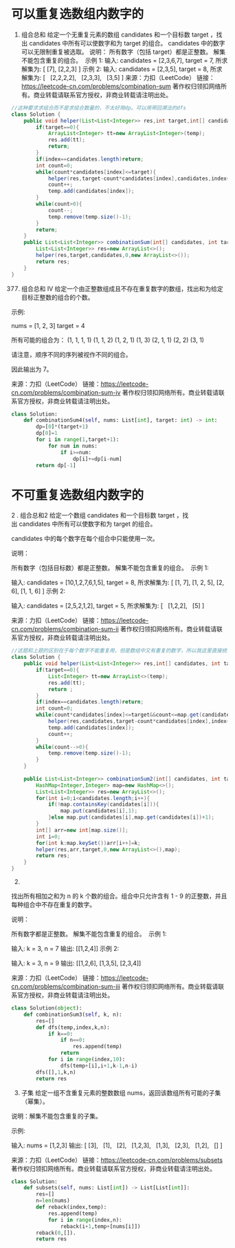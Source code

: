 # 可以重复选数组内数字的
1.  组合总和
给定一个无重复元素的数组 candidates 和一个目标数 target ，找出 candidates 中所有可以使数字和为 target 的组合。
candidates 中的数字可以无限制重复被选取。
说明：
所有数字（包括 target）都是正整数。
解集不能包含重复的组合。 
示例 1:
输入: candidates = [2,3,6,7], target = 7,
所求解集为:
[
  [7],
  [2,2,3]
]
示例 2:
输入: candidates = [2,3,5], target = 8,
所求解集为:
[
  [2,2,2,2],
  [2,3,3],
  [3,5]
]
来源：力扣（LeetCode）
链接：https://leetcode-cn.com/problems/combination-sum
著作权归领扣网络所有。商业转载请联系官方授权，非商业转载请注明出处。
```java
//这种要求求组合而不是求组合数量的，不太好用dp。可以用带回溯法的dfs
class Solution {
    public void helper(List<List<Integer>> res,int target,int[] candidates,int index,ArrayList<Integer> temp){
        if(target==0){
            ArrayList<Integer> tt=new ArrayList<Integer>(temp);
            res.add(tt);
            return;
        }
        if(index==candidates.length)return;
        int count=0;
        while(count*candidates[index]<=target){
            helper(res,target-count*candidates[index],candidates,index+1,temp);
            count++;
            temp.add(candidates[index]);
        }
        while(count>0){
            count--;
            temp.remove(temp.size()-1); 
        }
        return;
    }
    public List<List<Integer>> combinationSum(int[] candidates, int target) {
        List<List<Integer>> res=new ArrayList<>();
        helper(res,target,candidates,0,new ArrayList<>());
        return res;
    }
}
```
377. 组合总和 Ⅳ
给定一个由正整数组成且不存在重复数字的数组，找出和为给定目标正整数的组合的个数。

示例:

nums = [1, 2, 3]
target = 4

所有可能的组合为：
(1, 1, 1, 1)
(1, 1, 2)
(1, 2, 1)
(1, 3)
(2, 1, 1)
(2, 2)
(3, 1)

请注意，顺序不同的序列被视作不同的组合。

因此输出为 7。

来源：力扣（LeetCode）
链接：https://leetcode-cn.com/problems/combination-sum-iv
著作权归领扣网络所有。商业转载请联系官方授权，非商业转载请注明出处。
```python
class Solution:
    def combinationSum4(self, nums: List[int], target: int) -> int:
        dp=[0]*(target+1)
        dp[0]=1
        for i in range(1,target+1):
            for num in nums:
                if i>=num:
                    dp[i]+=dp[i-num]
        return dp[-1]         
```

# 不可重复选数组内数字的
2 . 组合总和2
给定一个数组 candidates 和一个目标数 target ，找出 candidates 中所有可以使数字和为 target 的组合。

candidates 中的每个数字在每个组合中只能使用一次。

说明：

所有数字（包括目标数）都是正整数。
解集不能包含重复的组合。 
示例 1:

输入: candidates = [10,1,2,7,6,1,5], target = 8,
所求解集为:
[
  [1, 7],
  [1, 2, 5],
  [2, 6],
  [1, 1, 6]
]
示例 2:

输入: candidates = [2,5,2,1,2], target = 5,
所求解集为:
[
  [1,2,2],
  [5]
]

来源：力扣（LeetCode）
链接：https://leetcode-cn.com/problems/combination-sum-ii
著作权归领扣网络所有。商业转载请联系官方授权，非商业转载请注明出处。
```java
//这题和上题的区别在于每个数字不能重复用，但是数组中又有重复的数字，所以我这里直接统计每个数字出现的次数作为计数
class Solution {
    public void helper(List<List<Integer>> res,int[] candidates, int target,int index,List<Integer> temp,HashMap<Integer,Integer> map){
        if(target==0){
            List<Integer> tt=new ArrayList<>(temp);
            res.add(tt);
            return ;
        }
        if(index==candidates.length)return;
        int count=0;
        while(count*candidates[index]<=target&&count<=map.get(candidates[index])){
            helper(res,candidates,target-count*candidates[index],index+1,temp,map);
            temp.add(candidates[index]);
            count++;
        }
        while(count-->0){
            temp.remove(temp.size()-1);
        }
    }
    
    public List<List<Integer>> combinationSum2(int[] candidates, int target) {
        HashMap<Integer,Integer> map=new HashMap<>();
        List<List<Integer>> res=new ArrayList<>();
        for(int i=0;i<candidates.length;i++){
            if(!map.containsKey(candidates[i])){
                map.put(candidates[i],1);
            }else map.put(candidates[i],map.get(candidates[i])+1);
        }
        int[] arr=new int[map.size()];
        int i=0;
        for(int k:map.keySet())arr[i++]=k;
        helper(res,arr,target,0,new ArrayList<>(),map);
        return res;
    }
}
```

2.
找出所有相加之和为 n 的 k 个数的组合。组合中只允许含有 1 - 9 的正整数，并且每种组合中不存在重复的数字。

说明：

所有数字都是正整数。
解集不能包含重复的组合。 
示例 1:

输入: k = 3, n = 7
输出: [[1,2,4]]
示例 2:

输入: k = 3, n = 9
输出: [[1,2,6], [1,3,5], [2,3,4]]

来源：力扣（LeetCode）
链接：https://leetcode-cn.com/problems/combination-sum-iii
著作权归领扣网络所有。商业转载请联系官方授权，非商业转载请注明出处。
```python
class Solution(object):
    def combinationSum3(self, k, n):
        res=[]
        def dfs(temp,index,k,n):
            if k==0:
                if n==0:
                    res.append(temp)
                return
            for i in range(index,10):
                dfs(temp+[i],i+1,k-1,n-i)
        dfs([],1,k,n)
        return res
```
3. 子集
给定一组不含重复元素的整数数组 nums，返回该数组所有可能的子集（幂集）。

说明：解集不能包含重复的子集。

示例:

输入: nums = [1,2,3]
输出:
[
  [3],
  [1],
  [2],
  [1,2,3],
  [1,3],
  [2,3],
  [1,2],
  []
]

来源：力扣（LeetCode）
链接：https://leetcode-cn.com/problems/subsets
著作权归领扣网络所有。商业转载请联系官方授权，非商业转载请注明出处。
```python
class Solution:
    def subsets(self, nums: List[int]) -> List[List[int]]:
        res=[]
        n=len(nums)
        def reback(index,temp):
            res.append(temp)
            for i in range(index,n):
                reback(i+1,temp+[nums[i]])
        reback(0,[]).
        return res 
```
